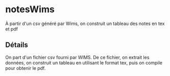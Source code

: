 # notesWims
À partir d'un csv généré par Wims, on construit un tableau des notes en tex et pdf

## Détails
On part d'un fichier csv fourni par WIMS. 
De ce fichier, on extrait les données, on construit un tableau en utilisant le format tex, puis on compile pour obtenir le pdf.
